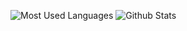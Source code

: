 ![Most Used Languages](https://github-readme-stats.vercel.app/api/top-langs/?username=d4rkOfficial&theme=dark&layout=compact)
![Github Stats](https://github-readme-stats.vercel.app/api?username=d4rkOfficial&show_icons=true&theme=dark&count_private=true)
